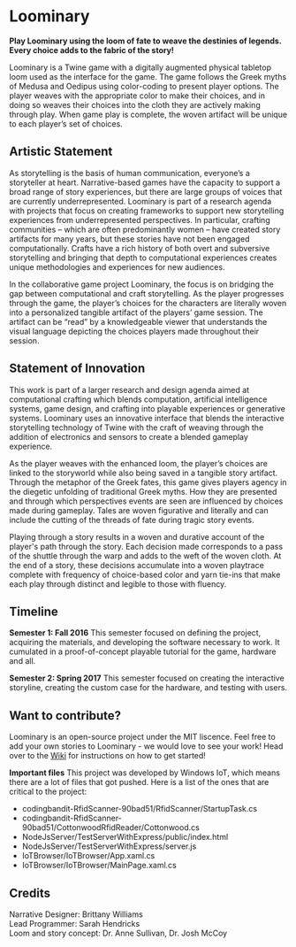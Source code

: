 # Loominary

**Play Loominary using the loom of fate to weave the destinies of legends.  Every choice adds to the fabric of the story!**

Loominary is a Twine game with a digitally augmented physical tabletop loom used as the interface for the game. The game follows the Greek myths of Medusa and Oedipus using color-coding to present player options. The player weaves with the appropriate color to make their choices, and in doing so weaves their choices into the cloth they are actively making through play. When game play is complete, the woven artifact will be unique to each player’s set of choices.

## Artistic Statement
As storytelling is the basis of human communication, everyone’s a storyteller at heart. Narrative-based games have the capacity to support a broad range of story experiences, but there are large groups of voices that are currently underrepresented. Loominary is part of a research agenda with projects that focus on creating frameworks to support new storytelling experiences from underrepresented perspectives. In particular, crafting communities – which are often predominantly women – have created story artifacts for many years, but these stories have not been engaged computationally. Crafts have a rich history of both overt and subversive storytelling and bringing that depth to computational experiences creates unique methodologies and experiences for new audiences.  

In the collaborative game project Loominary, the focus is on bridging the gap between computational and craft storytelling. As the player progresses through the game, the player’s choices for the characters are literally woven into a personalized tangible artifact of the players’ game session. The artifact can be “read” by a knowledgeable viewer that understands the visual language depicting the choices players made throughout their session.  

## Statement of Innovation
This work is part of a larger research and design agenda aimed at computational crafting which blends computation, artificial intelligence systems, game design, and crafting into playable experiences or generative systems. Loominary uses an innovative interface that blends the interactive storytelling technology of Twine with the craft of weaving through the addition of electronics and sensors to create a blended gameplay experience.  

As the player weaves with the enhanced loom, the player’s choices are linked to the storyworld while also being saved in a tangible story artifact. Through the metaphor of the Greek fates, this game gives players agency in the diegetic unfolding of traditional Greek myths. How they are presented and through which perspectives events are seen are influenced by choices made during gameplay. Tales are woven figurative and literally and can include the cutting of the threads of fate during tragic story events.  

Playing through a story results in a woven and durative account of the player's path through the story. Each decision made corresponds to a pass of the shuttle through the warp and adds to the weft of the woven cloth. At the end of a story, these decisions accumulate into a woven playtrace complete with frequency of choice-based color and yarn tie-ins that make each play through distinct and legible to those with fluency.  

## Timeline
**Semester 1: Fall 2016**
This semester focused on defining the project, acquiring the materials, and developing the software necessary to work. It cumulated in a proof-of-concept playable tutorial for the game, hardware and all.

**Semester 2: Spring 2017**
This semester focused on creating the interactive storyline, creating the custom case for the hardware, and testing with users.

## Want to contribute?
Loominary is an open-source project under the MIT liscence. Feel free to add your own stories to Loominary - we would love to see your work! Head over to the <a href="https://github.com/sarahhendricks/Loominary/wiki">Wiki</a> for instructions on how to get started!

**Important files**
This project was developed by Windows IoT, which means there are a lot of files that got pushed. Here is a list of the ones that are critical to the project:
- codingbandit-RfidScanner-90bad51/RfidScanner/StartupTask.cs
- codingbandit-RfidScanner-90bad51/CottonwoodRfidReader/Cottonwood.cs
- NodeJsServer/TestServerWithExpress/public/index.html
- NodeJsServer/TestServerWithExpress/server.js
- IoTBrowser/IoTBrowser/App.xaml.cs
- IoTBrowser/IoTBrowser/MainPage.xaml.cs

## Credits
   Narrative Designer: Brittany Williams  
   Lead Programmer: Sarah Hendricks  
   Loom and story concept: Dr. Anne Sullivan, Dr. Josh McCoy  
